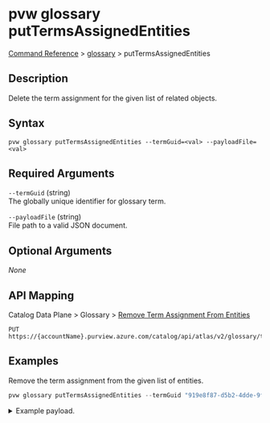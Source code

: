 # pvw glossary putTermsAssignedEntities
[Command Reference](../../../README.md#command-reference) > [glossary](./main.md) > putTermsAssignedEntities

## Description
Delete the term assignment for the given list of related objects.

## Syntax
```
pvw glossary putTermsAssignedEntities --termGuid=<val> --payloadFile=<val>
```

## Required Arguments
`--termGuid` (string)  
The globally unique identifier for glossary term.

`--payloadFile` (string)  
File path to a valid JSON document.

## Optional Arguments
*None*

## API Mapping
Catalog Data Plane > Glossary > [Remove Term Assignment From Entities](https://docs.microsoft.com/en-us/rest/api/purview/catalogdataplane/glossary/remove-term-assignment-from-entities)
```
PUT https://{accountName}.purview.azure.com/catalog/api/atlas/v2/glossary/terms/{termGuid}/assignedEntities
```

## Examples
Remove the term assignment from the given list of entities.
```powershell
pvw glossary putTermsAssignedEntities --termGuid "919e8f87-d5b2-4dde-9f6e-1bbd738536a1" --payloadFile "/path/to/file.json"
```
<details><summary>Example payload.</summary>
<p>

```json
[
    {
        "guid": "9759ea81-bb37-48ee-8099-02e452ccc57d",
        "relationshipGuid": "d8f1569d-00cd-431c-8f3f-dc232e5b9b23"
    },
    {
        "guid": "dcd41879-dda2-4b3c-8c97-9b76d39799b1",
        "relationshipGuid": "ca09b79b-a86b-4285-b6f1-b6a768ce7639"
    },
    {
        "guid": "6374e9e8-4719-4747-b2d2-054548023ae2",
        "relationshipGuid": "aab7c1df-2b05-493d-b065-ca50028fc950"
    }
]
```
</p>
</details>
